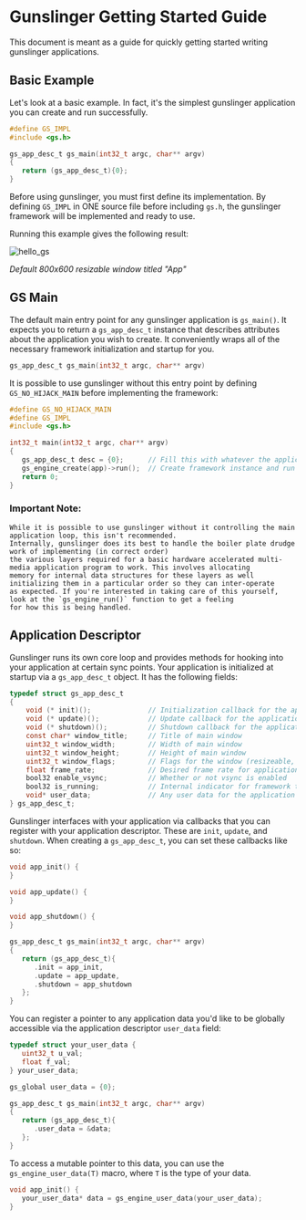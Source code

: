 # Gunslinger Getting Started Guide
This document is meant as a guide for quickly getting started writing gunslinger applications.

## Basic Example
Let's look at a basic example. In fact, it's the simplest gunslinger application you can create and run successfully.

```c
#define GS_IMPL
#include <gs.h>

gs_app_desc_t gs_main(int32_t argc, char** argv)
{
   return (gs_app_desc_t){0};
}
```

Before using gunslinger, you must first define its implementation. By defining `GS_IMPL` in ONE source file before including `gs.h`, the gunslinger framework will be implemented and ready to use. 

Running this example gives the following result:

![hello_gs](https://raw.githubusercontent.com/MrFrenik/gs_examples/main/00_hello_gs/screenshot/screen.png)

*Default 800x600 resizable window titled "App"* 

## GS Main
The default main entry point for any gunslinger application is `gs_main()`. It expects you to return a `gs_app_desc_t` instance that describes attributes about 
the application you wish to create. It conveniently wraps all of the necessary framework initialization and startup for you.

```c
gs_app_desc_t gs_main(int32_t argc, char** argv)
```

It is possible to use gunslinger without this entry point by defining `GS_NO_HIJACK_MAIN` before implementing the framework: 

```c
#define GS_NO_HIJACK_MAIN
#define GS_IMPL
#include <gs.h>

int32_t main(int32_t argc, char** argv)
{
   gs_app_desc_t desc = {0};      // Fill this with whatever the application needs
   gs_engine_create(app)->run();  // Create framework instance and run application
   return 0;
}
```
### Important Note: 
```
While it is possible to use gunslinger without it controlling the main application loop, this isn't recommended. 
Internally, gunslinger does its best to handle the boiler plate drudge work of implementing (in correct order) 
the various layers required for a basic hardware accelerated multi-media application program to work. This involves allocating 
memory for internal data structures for these layers as well initializing them in a particular order so they can inter-operate
as expected. If you're interested in taking care of this yourself, look at the `gs_engine_run()` function to get a feeling
for how this is being handled.
```

## Application Descriptor
Gunslinger runs its own core loop and provides methods for hooking into your application at certain sync points. Your application is initialized at startup via a `gs_app_desc_t` object. It has the following fields: 
```c
typedef struct gs_app_desc_t
{
    void (* init)();              // Initialization callback for the application
    void (* update)();            // Update callback for the application
    void (* shutdown)();          // Shutdown callback for the application
    const char* window_title;     // Title of main window
    uint32_t window_width;        // Width of main window
    uint32_t window_height;       // Height of main window
    uint32_t window_flags;        // Flags for the window (resizeable, fullscreen, borderless, etc.)          
    float frame_rate;             // Desired frame rate for application
    bool32 enable_vsync;          // Whether or not vsync is enabled
    bool32 is_running;            // Internal indicator for framework to know whether application should continue running
    void* user_data;              // Any user data for the application
} gs_app_desc_t;
```

Gunslinger interfaces with your application via callbacks that you can register with your application descriptor. These are `init`, `update`, and `shutdown`. When creating a `gs_app_desc_t`, you can set these callbacks like so:

```c
void app_init() {
}

void app_update() {
}

void app_shutdown() {
}

gs_app_desc_t gs_main(int32_t argc, char** argv)
{
   return (gs_app_desc_t){
      .init = app_init,
      .update = app_update,
      .shutdown = app_shutdown
   };
}
```

You can register a pointer to any application data you'd like to be globally accessible via the application descriptor `user_data` field: 

```c
typedef struct your_user_data {
   uint32_t u_val;
   float f_val;
} your_user_data;

gs_global user_data = {0};

gs_app_desc_t gs_main(int32_t argc, char** argv)
{
   return (gs_app_desc_t){
      .user_data = &data;
   };
}
```

To access a mutable pointer to this data, you can use the `gs_engine_user_data(T)` macro, where `T` is the type of your data.

```c
void app_init() {
   your_user_data* data = gs_engine_user_data(your_user_data);
}
```



